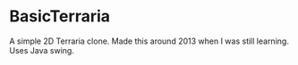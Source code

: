 # BasicTerraria
A simple 2D Terraria clone. Made this around 2013 when I was still learning. Uses Java swing.
